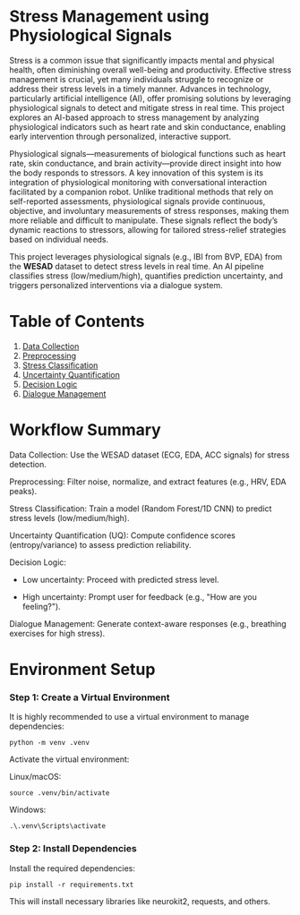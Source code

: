 # Stress Management using Physiological Signals

Stress is a common issue that significantly impacts mental and physical health, often diminishing overall well-being and productivity. Effective stress management
is crucial, yet many individuals struggle to recognize or address their stress levels in a timely manner. Advances in technology, particularly artificial intelligence
(AI), offer promising solutions by leveraging physiological signals to detect and mitigate stress in real time. This project explores an AI-based approach to stress
management by analyzing physiological indicators such as heart rate and skin conductance, enabling early intervention through personalized, interactive support.

Physiological signals—measurements of biological functions such as heart rate, skin conductance, and brain activity—provide direct insight into how the body responds to stressors. A key innovation of this system is its integration of physiological monitoring with conversational interaction facilitated by a companion robot. Unlike traditional methods that rely on self-reported assessments, physiological signals provide continuous, objective, and involuntary measurements of stress responses, making them more reliable and difficult to manipulate. These signals reflect the body’s dynamic reactions to stressors, allowing for tailored stress-relief strategies based on individual needs.

This project leverages physiological signals (e.g., IBI from BVP, EDA) from the **WESAD** dataset to detect stress levels in real time. An AI pipeline classifies stress (low/medium/high), quantifies prediction uncertainty, and triggers personalized interventions via a dialogue system.

# **Table of Contents**  
1. [Data Collection](#-data-collection)  
2. [Preprocessing](https://github.com/prachi0711/Stress-Management-using-Physiological-Signals/blob/main/preprocessing/README.md)  
3. [Stress Classification](#-stress-classification)  
4. [Uncertainty Quantification](#-uncertainty-quantification)  
5. [Decision Logic](#-decision-logic)  
6. [Dialogue Management](#-dialogue-management)  


# **Workflow Summary**  

  Data Collection: Use the WESAD dataset (ECG, EDA, ACC signals) for stress detection.

  Preprocessing: Filter noise, normalize, and extract features (e.g., HRV, EDA peaks).

  Stress Classification: Train a model (Random Forest/1D CNN) to predict stress levels (low/medium/high).

  Uncertainty Quantification (UQ): Compute confidence scores (entropy/variance) to assess prediction reliability.

  Decision Logic:

  - Low uncertainty: Proceed with predicted stress level.

  - High uncertainty: Prompt user for feedback (e.g., "How are you feeling?").

  Dialogue Management: Generate context-aware responses (e.g., breathing exercises for high stress).

# **Environment Setup**

### Step 1: Create a Virtual Environment

It is highly recommended to use a virtual environment to manage dependencies:

```
python -m venv .venv
```
Activate the virtual environment:

Linux/macOS:
   ```
   source .venv/bin/activate
```

Windows:

    .\.venv\Scripts\activate
    
### Step 2: Install Dependencies

Install the required dependencies:
```
pip install -r requirements.txt
```

This will install necessary libraries like neurokit2, requests, and others.
